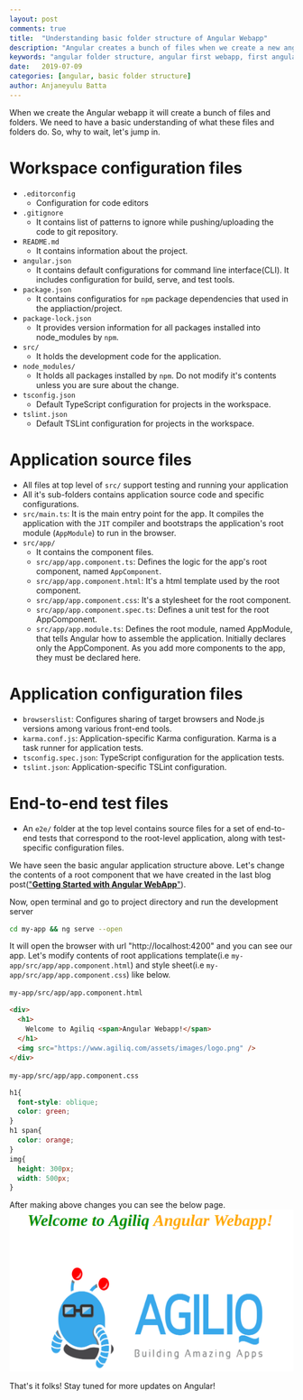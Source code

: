 ```yaml
---
layout: post
comments: true
title:  "Understanding basic folder structure of Angular Webapp"
description: "Angular creates a bunch of files when we create a new angular webapp. Let's understand the important files and folders that we should aware of."
keywords: "angular folder structure, angular first webapp, first angular app"
date:   2019-07-09
categories: [angular, basic folder structure]
author: Anjaneyulu Batta
---
```

When we create the Angular webapp it will create a bunch of files and folders. We need to have a basic understanding of what these files and folders do. So, why to wait, let's jump in.

# Workspace configuration files
  * `.editorconfig`
    - Configuration for code editors
  * `.gitignore`
    - It contains list of patterns to ignore while pushing/uploading the code to git repository.
  * `README.md`
    - It contains information about the project.
  * `angular.json`
    - It contains default configurations for command line interface(CLI). It includes configuration for build, serve, and test tools.
  * `package.json`
    - It contains configuratios for `npm` package dependencies that used in the appliaction/project.
  * `package-lock.json`
    - It provides version information for all packages installed into node_modules by `npm`.
  * `src/`
    - It holds the development code for the application.  
  * `node_modules/`
    - It holds all packages installed by `npm`. Do not modify it's contents unless you are sure about the change.
  * `tsconfig.json`
    - Default TypeScript configuration for projects in the workspace.
  * `tslint.json`
    - Default TSLint configuration for projects in the workspace.

# Application source files
  * All files at top level of `src/` support testing and running your application
  * All it's sub-folders contains application source code and specific configurations.
  * `src/main.ts`: It is the main entry point for the app. It compiles the application with the `JIT` compiler and bootstraps the application's root module (`AppModule`) to run in the browser.
  * `src/app/`
    - It contains the component files.
    - `src/app/app.component.ts`: Defines the logic for the app's root component, named `AppComponent`. 
    - `src/app/app.component.html`: It's a html template used by the root component.
    - `src/app/app.component.css`: It's a stylesheet for the root component.
    - `src/app/app.component.spec.ts`: Defines a unit test for the root AppComponent.
    - `src/app/app.module.ts`: Defines the root module, named AppModule, that tells Angular how to assemble the application. Initially declares only the AppComponent. As you add more components to the app, they must be declared here.

# Application configuration files
  * `browserslist`: Configures sharing of target browsers and Node.js versions among various front-end tools.
  * `karma.conf.js`: Application-specific Karma configuration. Karma  is a task runner for application tests.
  * `tsconfig.spec.json`: TypeScript configuration for the application tests.
  * `tslint.json`: Application-specific TSLint configuration.

# End-to-end test files
  * An `e2e/` folder at the top level contains source files for a set of end-to-end tests that correspond to the root-level application, along with test-specific configuration files.

We have seen the basic angular application structure above. Let's change the contents of a root component that we have created in the last blog post(<a target="__blank" href="/blog/2019/07/getting-started-with-angular-webapp/">"**Getting Started with Angular WebApp**"</a>).

Now, open terminal and go to project directory and run the development server

```sh
cd my-app && ng serve --open
```
It will open the browser with url "http://localhost:4200" and you can see our app. Let's modify contents of root applications template(i.e `my-app/src/app/app.component.html`) and style sheet(i.e `my-app/src/app/app.component.css`) like below.

`my-app/src/app/app.component.html`

```html
<div>
  <h1>
    Welcome to Agiliq <span>Angular Webapp!</span>
  </h1>
  <img src="https://www.agiliq.com/assets/images/logo.png" />
</div>
```

`my-app/src/app/app.component.css`

```css
h1{
  font-style: oblique;
  color: green;
}
h1 span{
  color: orange;
}
img{
  height: 300px;
  width: 500px;
}
```

After making above changes you can see the below page.
!["agiliq-angular-app"](/assets/images/angular/agiliq-angular-app.png)

That's it folks! Stay tuned for more updates on Angular!
